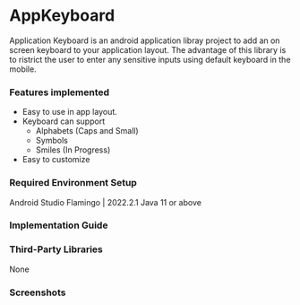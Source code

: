 # AppKeyboard
Application Keyboard is an android application libray project to add an on screen keyboard to your application layout.
The advantage of this library is to ristrict the user to enter any sensitive inputs using default keyboard in the mobile.

### Features implemented
* Easy to use in app layout.
* Keyboard can support
  * Alphabets (Caps and Small)
  * Symbols
  * Smiles (In Progress)
* Easy to customize

### Required Environment Setup
Android Studio Flamingo | 2022.2.1 Java 11 or above

### Implementation Guide

### Third-Party Libraries
None

### Screenshots
